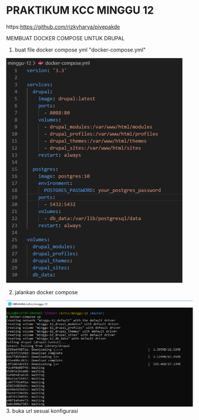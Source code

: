 # PRAKTIKUM KCC MINGGU 12
https:https://github.com/rizkyharya/piyepakde

MEMBUAT DOCKER COMPOSE UNTUK DRUPAL

1. buat file docker compose yml "docker-compose.yml"

![alt text](IMG12/1.png)

2. jalankan docker compose

![alt text](IMG12/2.png)
3. buka url sesuai konfigurasi